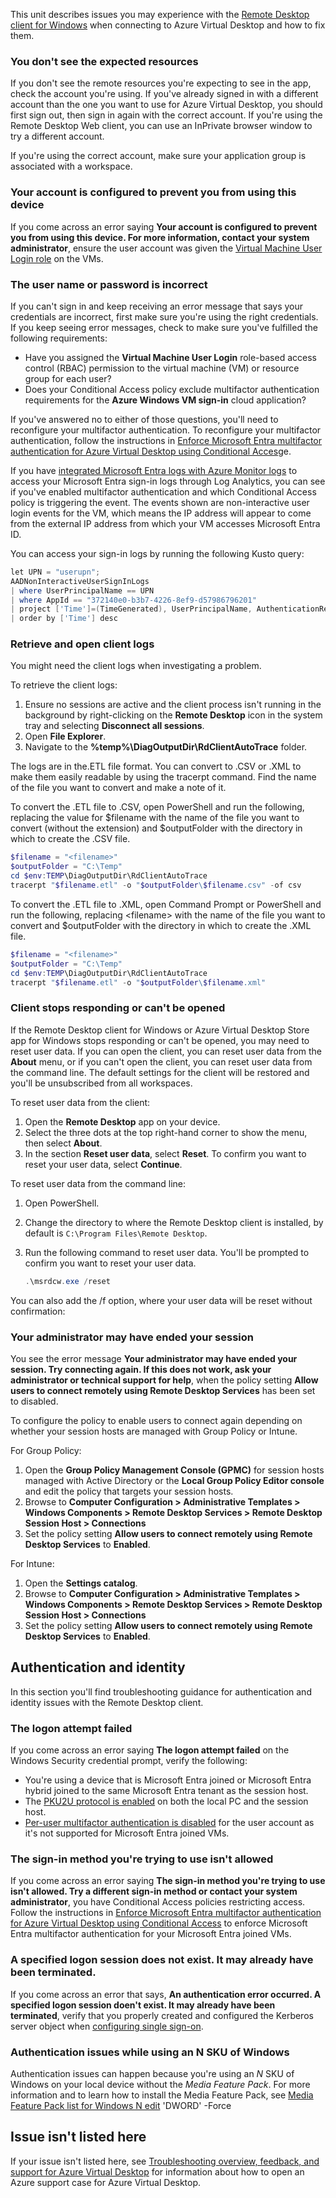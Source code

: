This unit describes issues you may experience with the [Remote Desktop client for Windows](/azure/virtual-desktop/users/connect-windows?toc=/azure/virtual-desktop/toc.json) when connecting to Azure Virtual Desktop and how to fix them.

### You don't see the expected resources

If you don't see the remote resources you're expecting to see in the app, check the account you're using. If you've already signed in with a different account than the one you want to use for Azure Virtual Desktop, you should first sign out, then sign in again with the correct account. If you're using the Remote Desktop Web client, you can use an InPrivate browser window to try a different account.

If you're using the correct account, make sure your application group is associated with a workspace.

### Your account is configured to prevent you from using this device

If you come across an error saying **Your account is configured to prevent you from using this device. For more information, contact your system administrator**, ensure the user account was given the [Virtual Machine User Login role](/azure/active-directory/devices/howto-vm-sign-in-azure-ad-windows#azure-role-not-assigned) on the VMs.

### The user name or password is incorrect

If you can't sign in and keep receiving an error message that says your credentials are incorrect, first make sure you're using the right credentials. If you keep seeing error messages, check to make sure you've fulfilled the following requirements:

 -  Have you assigned the **Virtual Machine User Login** role-based access control (RBAC) permission to the virtual machine (VM) or resource group for each user?
 -  Does your Conditional Access policy exclude multifactor authentication requirements for the **Azure Windows VM sign-in** cloud application?

If you've answered no to either of those questions, you'll need to reconfigure your multifactor authentication. To reconfigure your multifactor authentication, follow the instructions in [Enforce Microsoft Entra multifactor authentication for Azure Virtual Desktop using Conditional Acces](/azure/virtual-desktop/set-up-mfa#azure-ad-joined-session-host-vms)ge.

If you have [integrated Microsoft Entra logs with Azure Monitor logs](/entra/identity/monitoring-health/howto-integrate-activity-logs-with-azure-monitor-logs) to access your Microsoft Entra sign-in logs through Log Analytics, you can see if you've enabled multifactor authentication and which Conditional Access policy is triggering the event. The events shown are non-interactive user login events for the VM, which means the IP address will appear to come from the external IP address from which your VM accesses Microsoft Entra ID.

You can access your sign-in logs by running the following Kusto query:

```powershell
let UPN = "userupn";
AADNonInteractiveUserSignInLogs
| where UserPrincipalName == UPN
| where AppId == "372140e0-b3b7-4226-8ef9-d57986796201"
| project ['Time']=(TimeGenerated), UserPrincipalName, AuthenticationRequirement, ['MFA Result']=ResultDescription, Status, ConditionalAccessPolicies, DeviceDetail, ['Virtual Machine IP']=IPAddress, ['Cloud App']=ResourceDisplayName
| order by ['Time'] desc
```

### Retrieve and open client logs

You might need the client logs when investigating a problem.

To retrieve the client logs:

1.  Ensure no sessions are active and the client process isn't running in the background by right-clicking on the **Remote Desktop** icon in the system tray and selecting **Disconnect all sessions**.
2.  Open **File Explorer**.
3.  Navigate to the **%temp%\\DiagOutputDir\\RdClientAutoTrace** folder.

The logs are in the.ETL file format. You can convert to .CSV or .XML to make them easily readable by using the tracerpt command. Find the name of the file you want to convert and make a note of it.

To convert the .ETL file to .CSV, open PowerShell and run the following, replacing the value for $filename with the name of the file you want to convert (without the extension) and $outputFolder with the directory in which to create the .CSV file.

```powershell
$filename = "<filename>"
$outputFolder = "C:\Temp"
cd $env:TEMP\DiagOutputDir\RdClientAutoTrace
tracerpt "$filename.etl" -o "$outputFolder\$filename.csv" -of csv
```

To convert the .ETL file to .XML, open Command Prompt or PowerShell and run the following, replacing &lt;filename&gt; with the name of the file you want to convert and $outputFolder with the directory in which to create the .XML file.

```powershell
$filename = "<filename>"
$outputFolder = "C:\Temp"
cd $env:TEMP\DiagOutputDir\RdClientAutoTrace
tracerpt "$filename.etl" -o "$outputFolder\$filename.xml"
```

### Client stops responding or can't be opened

If the Remote Desktop client for Windows or Azure Virtual Desktop Store app for Windows stops responding or can't be opened, you may need to reset user data. If you can open the client, you can reset user data from the **About** menu, or if you can't open the client, you can reset user data from the command line. The default settings for the client will be restored and you'll be unsubscribed from all workspaces.

To reset user data from the client:

1.  Open the **Remote Desktop** app on your device.
2.  Select the three dots at the top right-hand corner to show the menu, then select **About**.
3.  In the section **Reset user data**, select **Reset**. To confirm you want to reset your user data, select **Continue**.

To reset user data from the command line:

1.  Open PowerShell.
2.  Change the directory to where the Remote Desktop client is installed, by default is `C:\Program Files\Remote Desktop`.
3.  Run the following command to reset user data. You'll be prompted to confirm you want to reset your user data.
    
    ```powershell
    .\msrdcw.exe /reset
    ```

You can also add the /f option, where your user data will be reset without confirmation:

### Your administrator may have ended your session

You see the error message **Your administrator may have ended your session. Try connecting again. If this does not work, ask your administrator or technical support for help**, when the policy setting **Allow users to connect remotely using Remote Desktop Services** has been set to disabled.

To configure the policy to enable users to connect again depending on whether your session hosts are managed with Group Policy or Intune.

For Group Policy:

1.  Open the **Group Policy Management Console (GPMC)** for session hosts managed with Active Directory or the **Local Group Policy Editor console** and edit the policy that targets your session hosts.
2.  Browse to **Computer Configuration &gt; Administrative Templates &gt; Windows Components &gt; Remote Desktop Services &gt; Remote Desktop Session Host &gt; Connections**
3.  Set the policy setting **Allow users to connect remotely using Remote Desktop Services** to **Enabled**.

For Intune:

1.  Open the **Settings catalog**.
2.  Browse to **Computer Configuration &gt; Administrative Templates &gt; Windows Components &gt; Remote Desktop Services &gt; Remote Desktop Session Host &gt; Connections**
3.  Set the policy setting **Allow users to connect remotely using Remote Desktop Services** to **Enabled**.

## Authentication and identity

In this section you'll find troubleshooting guidance for authentication and identity issues with the Remote Desktop client.

### The logon attempt failed

If you come across an error saying **The logon attempt failed** on the Windows Security credential prompt, verify the following:

 -  You're using a device that is Microsoft Entra joined or Microsoft Entra hybrid joined to the same Microsoft Entra tenant as the session host.
 -  The [PKU2U protocol is enabled](/windows/security/threat-protection/security-policy-settings/network-security-allow-pku2u-authentication-requests-to-this-computer-to-use-online-identities) on both the local PC and the session host.
 -  [Per-user multifactor authentication is disabled](/azure/virtual-desktop/set-up-mfa#azure-ad-joined-session-host-vms) for the user account as it's not supported for Microsoft Entra joined VMs.

### The sign-in method you're trying to use isn't allowed

If you come across an error saying **The sign-in method you're trying to use isn't allowed. Try a different sign-in method or contact your system administrator**, you have Conditional Access policies restricting access. Follow the instructions in [Enforce Microsoft Entra multifactor authentication for Azure Virtual Desktop using Conditional Access](/azure/virtual-desktop/set-up-mfa#azure-ad-joined-session-host-vms) to enforce Microsoft Entra multifactor authentication for your Microsoft Entra joined VMs.

### A specified logon session does not exist. It may already have been terminated.

If you come across an error that says, **An authentication error occurred. A specified logon session doen't exist. It may already have been terminated**, verify that you properly created and configured the Kerberos server object when [configuring single sign-on](/azure/virtual-desktop/configure-single-sign-on).

### Authentication issues while using an N SKU of Windows

Authentication issues can happen because you're using an *N* SKU of Windows on your local device without the *Media Feature Pack*. For more information and to learn how to install the Media Feature Pack, see [Media Feature Pack list for Windows N edit](https://support.microsoft.com/topic/media-feature-pack-list-for-windows-n-editions-c1c6fffa-d052-8338-7a79-a4bb980a700a) 'DWORD' -Force

## Issue isn't listed here

If your issue isn't listed here, see [Troubleshooting overview, feedback, and support for Azure Virtual Desktop](/azure/virtual-desktop/troubleshoot-set-up-overview) for information about how to open an Azure support case for Azure Virtual Desktop.
